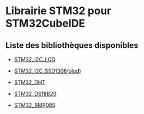 # Librairie STM32 pour STM32CubeIDE

## Liste des bibliothèques disponibles

* [STM32_I2C_LCD](/STM32_I2C_LCD)

* [STM32_I2C_SSD1306(oled)](/STM32_I2C_SSD1306(oled))

* [STM32_DHT](/STM32_DHT)

* [STM32_DS18B20](/STM32_DS18B20)

* [STM32_BMP085](/STM32_BMP085)
